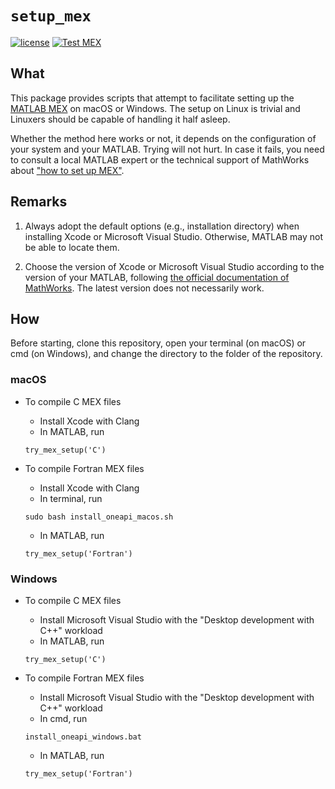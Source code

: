 # `setup_mex`

[![license](https://img.shields.io/badge/license-LGPLv3+-blue)](https://github.com/equipez/setup_mex/blob/main/LICENCE.txt)
[![Test MEX](https://github.com/equipez/setup_mex/actions/workflows/setup_mex.yml/badge.svg)](https://github.com/equipez/setup_mex/actions/workflows/setup_mex.yml)

## What

This package provides scripts that attempt to facilitate setting up the
[MATLAB MEX](https://www.mathworks.com/help/matlab/ref/mex.html) on macOS or Windows.
The setup on Linux is trivial and Linuxers should be capable of handling it half asleep.

Whether the method here works or not, it depends on the configuration of your system and your MATLAB.
Trying will not hurt. In case it fails, you need to consult a local MATLAB expert or the technical support
of MathWorks about ["how to set up MEX"](https://www.mathworks.com/help/matlab/ref/mex.html).

## Remarks

1. Always adopt the default options (e.g., installation directory) when installing Xcode or
   Microsoft Visual Studio. Otherwise, MATLAB may not be able to locate them.

2. Choose the version of Xcode or Microsoft Visual Studio according to the version of your
   MATLAB, following [the official documentation of MathWorks](https://www.mathworks.com/support/requirements/supported-compilers.html).
   The latest version does not necessarily work.

## How

Before starting, clone this repository, open your terminal (on macOS) or cmd (on Windows), and
change the directory to the folder of the repository.

### macOS

- To compile C MEX files

    - Install Xcode with Clang
    - In MATLAB, run
    ```
    try_mex_setup('C')
    ```

- To compile Fortran MEX files

    - Install Xcode with Clang
    - In terminal, run
    ```
    sudo bash install_oneapi_macos.sh
    ```
    - In MATLAB, run
    ```
    try_mex_setup('Fortran')
    ```

### Windows

- To compile C MEX files

    - Install Microsoft Visual Studio with the "Desktop development with C++" workload
    - In MATLAB, run
    ```
    try_mex_setup('C')
    ```

- To compile Fortran MEX files

    - Install Microsoft Visual Studio with the "Desktop development with C++" workload
    - In cmd, run
    ```
    install_oneapi_windows.bat
    ```
    - In MATLAB, run
    ```
    try_mex_setup('Fortran')
    ```

